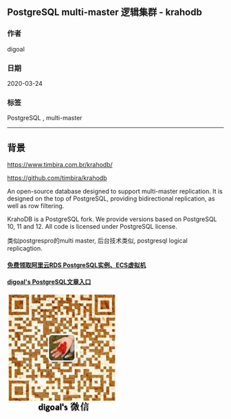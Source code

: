 ## PostgreSQL multi-master 逻辑集群 - krahodb  
                                                                                  
### 作者                                                                                                                                                  
digoal                                                                                                                                                                                           
                                                                                                    
### 日期                                                                                                                                                                                           
2020-03-24                                                                                                                                                                                       
                                                                                                                                                                                           
### 标签                                                                                                                                                                                           
PostgreSQL , multi-master                
                                                                                               
----                                                                                         
                                                                                                    
## 背景      
https://www.timbira.com.br/krahodb/  
  
https://github.com/timbira/krahodb  
  
An open-source database designed to support multi-master replication. It is designed on the top of PostgreSQL, providing bidirectional replication, as well as row filtering.  
  
KrahoDB is a PostgreSQL fork. We provide versions based on PostgreSQL 10, 11 and 12. All code is licensed under PostgreSQL license.  
  
类似postgrespro的multi master, 后台技术类似, postgresql logical replicagtion.  
  
    
  
#### [免费领取阿里云RDS PostgreSQL实例、ECS虚拟机](https://www.aliyun.com/database/postgresqlactivity "57258f76c37864c6e6d23383d05714ea")
  
  
#### [digoal's PostgreSQL文章入口](https://github.com/digoal/blog/blob/master/README.md "22709685feb7cab07d30f30387f0a9ae")
  
  
![digoal's weixin](../pic/digoal_weixin.jpg "f7ad92eeba24523fd47a6e1a0e691b59")
  
